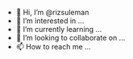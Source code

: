 - 👋 Hi, I’m @rizsuleman
- 👀 I’m interested in ...
- 🌱 I’m currently learning ...
- 💞️ I’m looking to collaborate on ...
- 📫 How to reach me ...

<!---
rizsuleman/rizsuleman is a ✨ special ✨ repository because its `README.md` (this file) appears on your GitHub profile.
You can click the Preview link to take a look at your changes.
--->
